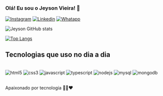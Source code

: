 ### Olá! Eu sou o Jeyson Vieira! 👋

[![Instagram](https://img.shields.io/badge/Instagram-E4405F?style=for-the-badge&logo=instagram&logoColor=white)](https://www.instagram.com/jeyson_vieir4/)
[![Linkedin](https://img.shields.io/badge/LinkedIn-0077B5?style=for-the-badge&logo=linkedin&logoColor=white)](www.linkedin.com/in/jeyson-vieira-dev)
[![Whatapp](https://img.shields.io/badge/WhatsApp-25D366?style=for-the-badge&logo=whatsapp&logoColor=white)](https://contate.me/jeyson-vieira)


![Jeyson GitHub stats](https://github-readme-stats.vercel.app/api?username=jeysonvieira&show_icons=true&theme=dracula)

[![Top Langs](https://github-readme-stats.vercel.app/api/top-langs/?username=jeysonvieira&layout=compact)](https://github.com/anuraghazra/github-readme-stats)

## Tecnologias que uso no dia a dia

<div style="display : inline_block"><br>

<img align="center" alt="html5" src="https://img.shields.io/badge/HTML5-E34F26?style=for-the-badge&logo=html5&logoColor=white">
<img align="center" alt="css3" src="https://img.shields.io/badge/CSS3-1572B6?style=for-the-badge&logo=css3&logoColor=white">
<img align="center" alt="javascript" src="https://img.shields.io/badge/JavaScript-F7DF1E?style=for-the-badge&logo=javascript&logoColor=black">
<img align="center" alt="typescript" src="https://img.shields.io/badge/TypeScript-007ACC?style=for-the-badge&logo=typescript&logoColor=white">
<img align="center" alt="nodejs" src="https://img.shields.io/badge/Node.js-43853D?style=for-the-badge&logo=node.js&logoColor=white">

<img align="center" alt="mysql" src="https://img.shields.io/badge/MySQL-005C84?style=for-the-badge&logo=mysql&logoColor=white">
<img align="center" alt="mongodb" src="https://img.shields.io/badge/MongoDB-4EA94B?style=for-the-badge&logo=mongodb&logoColor=white">

</div><br>

Apaixonado por tecnologia 👨‍💻❤️
